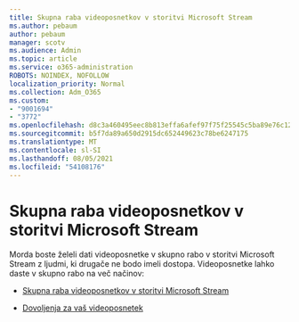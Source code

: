 ```yaml
---
title: Skupna raba videoposnetkov v storitvi Microsoft Stream
ms.author: pebaum
author: pebaum
manager: scotv
ms.audience: Admin
ms.topic: article
ms.service: o365-administration
ROBOTS: NOINDEX, NOFOLLOW
localization_priority: Normal
ms.collection: Adm_O365
ms.custom:
- "9001694"
- "3772"
ms.openlocfilehash: d8c3a460495eec8b813effa6afef97f75f25545c5ba89e76c123b6273e1a9025
ms.sourcegitcommit: b5f7da89a650d2915dc652449623c78be6247175
ms.translationtype: MT
ms.contentlocale: sl-SI
ms.lasthandoff: 08/05/2021
ms.locfileid: "54108176"
---
```

# <a name="share-your-videos-in-microsoft-stream"></a>Skupna raba videoposnetkov v storitvi Microsoft Stream

Morda boste želeli dati videoposnetke v skupno rabo v storitvi Microsoft Stream z ljudmi, ki drugače ne bodo imeli dostopa. Videoposnetke lahko daste v skupno rabo na več načinov:

- [Skupna raba videoposnetkov v storitvi Microsoft Stream](https://docs.microsoft.com/stream/portal-share-video)

- [Dovoljenja za vaš videoposnetek](https://docs.microsoft.com/stream/portal-share-video#permissions-on-your-video)
